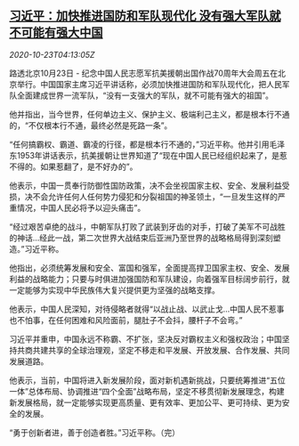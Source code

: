 <!--1603426995000-->
[习近平：加快推进国防和军队现代化 没有强大军队就不可能有强大中国](https://cn.reuters.com/article/xi-speech-1023-fri-idCNKBS2780G9)
------

<div><i>2020-10-23T04:13:05Z</i></div><p>路透北京10月23日 - 纪念中国人民志愿军抗美援朝出国作战70周年大会周五在北京举行。中国国家主席习近平讲话称，必须加快推进国防和军队现代化，把人民军队全面建成世界一流军队，“没有一支强大的军队，就不可能有强大的祖国”。</p><p>他并指出，当今世界，任何单边主义、保护主义、极端利己主义，都是根本行不通的，“不仅根本行不通，最终必然是死路一条”。</p><p>“任何搞霸权、霸道、霸凌的行径，都是根本行不通的，”习近平称。他并引用毛泽东1953年讲话表示，抗美援朝让世界知道了“现在中国人民已经组织起来了，是惹不得的。如果惹翻了，是不好办的”。</p><p>他表示，中国一贯奉行防御性国防政策，决不会坐视国家主权、安全、发展利益受损，决不会允许任何人任何势力侵犯和分裂祖国的神圣领土，“一旦发生这样的严重情况，中国人民必将予以迎头痛击”。</p><p>“经过艰苦卓绝的战斗，中朝军队打败了武装到牙齿的对手，打破了美军不可战胜的神话...经此一战，第二次世界大战结束后亚洲乃至世界的战略格局得到深刻塑造。”习近平称。</p><p>他指出，必须统筹发展和安全、富国和强军，全面提高捍卫国家主权、安全、发展利益的战略能力；只要与时俱进加强国防和军队建设，向着强军目标阔步前行，就一定能够为实现中华民族伟大复兴提供更为坚强的战略支撑。</p><p>他表示，中国人民深知，对待侵略者就得“以战止战、以武止戈...中国人民不惹事也不怕事，在任何困难和风险面前，腿肚子不会抖，腰杆子不会弯。”</p><p>习近平并重申，中国永远不称霸、不扩张，坚决反对霸权主义和强权政治；中国坚持共商共建共享的全球治理观，坚定不移走和平发展、开放发展、合作发展、共同发展道路。</p><p>他表示，当前，中国将进入新发展阶段，面对新机遇新挑战，只要统筹推进“五位一体”总体布局、协调推进“四个全面”战略布局，坚定不移贯彻新发展理念，构建新发展格局，就一定能够实现更高质量、更有效率、更加公平、更可持续、更为安全的发展。</p><p>“勇于创新者进，善于创造者胜。”习近平称。（完）</p>
